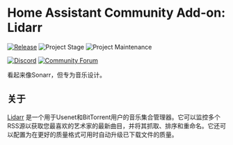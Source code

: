 # Home Assistant Community Add-on: Lidarr

[![Release][release-shield]][release] ![Project Stage][project-stage-shield] ![Project Maintenance][maintenance-shield]

[![Discord][discord-shield]][discord] [![Community Forum][forum-shield]][forum]

看起来像Sonarr，但专为音乐设计。

## 关于

[Lidarr] 是一个用于Usenet和BitTorrent用户的音乐集合管理器。它可以监控多个RSS源以获取您最喜欢的艺术家的最新曲目，并将其抓取、排序和重命名。它还可以配置为在更好的质量格式可用时自动升级已下载文件的质量。

[Lidarr]: https://lidarr.audio/

[discord-shield]: https://img.shields.io/discord/330944238910963714.svg
[discord]: https://discord.gg/c5DvZ4e
[forum-shield]: https://img.shields.io/badge/community-forum-brightgreen.svg
[forum]: https://community.home-assistant.io/t/?u=frenck
[maintenance-shield]: https://img.shields.io/maintenance/yes/2025.svg
[project-stage-shield]: https://img.shields.io/badge/project%20stage-experimental-yellow.svg
[release-shield]: https://img.shields.io/badge/version-v0.13.0-blue.svg
[release]: https://github.com/hassio-addons/addon-lidarr/tree/v0.13.0